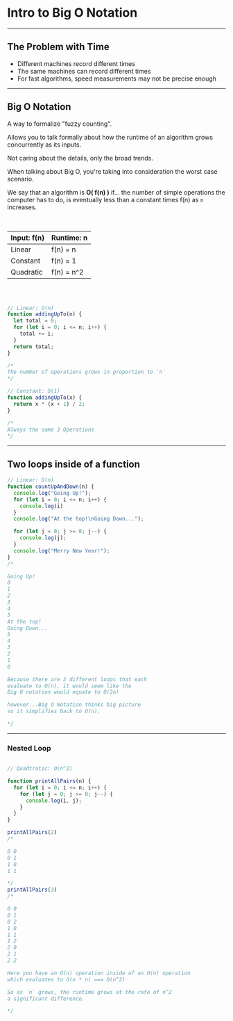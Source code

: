 # Intro to Big O Notation

---

## The Problem with Time

* Different machines record different times
* The same machines can record different times
* For fast algorithms, speed measurements may not be precise enough

---

## Big O Notation

A way to formalize "fuzzy counting".

Allows you to talk formally about how the runtime of an algorithm
grows concurrently as its inputs.

Not caring about the details, only the broad trends.

When talking about Big O, you're taking into consideration
the worst case scenario.

We say that an algorithm is **O( f(n) )** if...
the number of simple operations the computer has to do,
is eventually less than a constant times f(n) as `n` increases.

</br>

| Input: f(n) | Runtime: n |
| ----------- | ----------- |
| Linear | f(n) = n |
| Constant | f(n) = 1 |
| Quadratic | f(n) = n^2 |

</br>

```js

// Linear: O(n)
function addingUpTo(n) {
  let total = 0;
  for (let i = 0; i <= n; i++) {
    total += i;
  }
  return total;
}

/*
The number of operations grows in proportion to `n`
*/

// Constant: O(1)
function addingUpTo(x) {
  return x * (x + 1) / 2;
}

/*
Always the same 3 Operations
*/
```

---

## Two loops inside of a function

```js
// Linear: O(n)
function countUpAndDown(n) {
  console.log("Going Up!");
  for (let i = 0; i <= n; i++) {
    console.log(i)
  }
  console.log("At the top!\nGoing Down...");

  for (let j = 0; j >= 0; j--) {
    console.log(j);
  }
  console.log("Merry New Year!");
}
/*

Going Up!
0
1
2
3
4
5
At the top!
Going Down...
5
4
3
2
1
0

Because there are 2 different loops that each
evaluate to O(n), it would seem like the
Big O notation would equate to O(2n)

however...Big O Notation thinks big picture
so it simplifies back to O(n).

*/
```

---

### Nested Loop

```js

// Quadtratic: O(n^2)

function printAllPairs(n) {
  for (let i = 0; i <= n; i++) {
    for (let j = 0; j >= 0; j--) {
      console.log(i, j);
    }
  }
}

printAllPairs(2)
/*

0 0
0 1
1 0
1 1

*/
printAllPairs(3)
/*

0 0
0 1
0 2
1 0
1 1
1 2
2 0
2 1
2 2

Here you have an O(n) operation inside of an O(n) operation
which evaluates to O(n * n) === O(n^2)

So as `n` grows, the runtime grows at the rate of n^2
a significant difference.

*/
```
